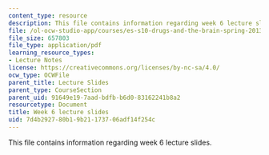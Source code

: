 ```yaml
---
content_type: resource
description: This file contains information regarding week 6 lecture slides.
file: /ol-ocw-studio-app/courses/es-s10-drugs-and-the-brain-spring-2013/7d4b292780b19b21173706adf14f254c_MITES_S10S13_Week6.pdf
file_size: 657803
file_type: application/pdf
learning_resource_types:
- Lecture Notes
license: https://creativecommons.org/licenses/by-nc-sa/4.0/
ocw_type: OCWFile
parent_title: Lecture Slides
parent_type: CourseSection
parent_uid: 91649e19-7aad-bdfb-b6d0-83162241b8a2
resourcetype: Document
title: Week 6 lecture slides
uid: 7d4b2927-80b1-9b21-1737-06adf14f254c
---
```

This file contains information regarding week 6 lecture slides.